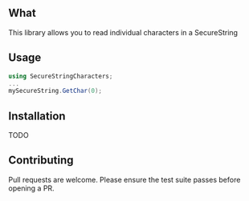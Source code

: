 ## What
This library allows you to read individual characters in a SecureString

## Usage
```c#
using SecureStringCharacters;
...
mySecureString.GetChar(0);
```

## Installation
TODO

## Contributing
Pull requests are welcome. Please ensure the test suite passes before opening a PR.
